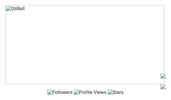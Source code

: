 <!-- Align GitRoll image to the left -->
<div align="left">
    <a href="https://gitroll.io/profile/uWZCkPJbzQWTprdO97yj8w9FaiER2" target="_blank">
        <img src="https://gitroll.io/api/badges/profiles/v1/uWZCkPJbzQWTprdO97yj8w9FaiER2" alt="GitRoll" width="500" height="250"/>
    </a>
</div>

<!-- Align other images to the right and adjust positioning -->
<div align="right">
    <a style="display: block; margin-bottom: -50px;">
        <img src="https://github-readme-streak-stats.herokuapp.com?user=schuh1337&theme=black-ice&hide_border=true&date_format=M%20j%5B%2C%20Y%5D" />
    </a>
    <a>
        <img src="https://spotify-github-profile.kittinanx.com/api/view.svg?uid=ykc2ayrc9ii9oigdnc9chyn1i&cover_image=true&theme=default&show_offline=true&background_color=121212&interchange=true&bar_color_cover=true" />
    </a>
</div>

<br>

<!-- Add social links below -->
<div align="center">
    <img src="https://img.shields.io/github/followers/Schuh1337?label=Follow&style=flat" alt="Followers">
    <img src="https://komarev.com/ghpvc/?username=Schuh1337&color=blue" alt="Profile Views">
    <img src="https://img.shields.io/github/stars/Schuh1337?affiliations=OWNER%2CCOLLABORATOR&style=flat" alt="Stars">
</div>
